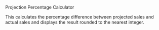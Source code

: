 Projection Percentage Calculator

This calculates the percentage difference between projected sales and actual sales and displays the result rounded to the nearest integer.
